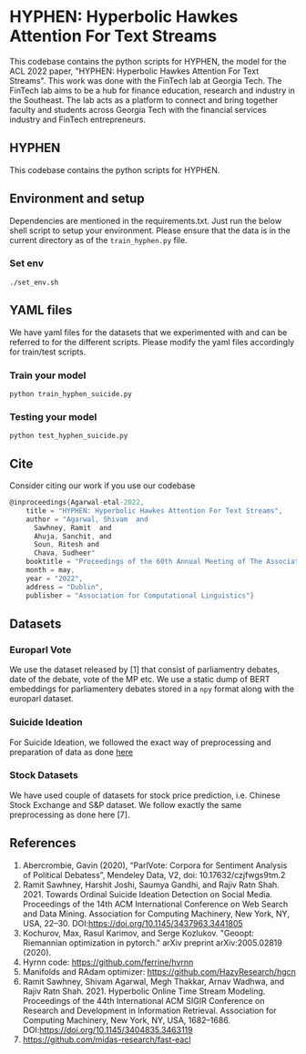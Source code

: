 # HYPHEN: Hyperbolic Hawkes Attention For Text Streams

This codebase contains the python scripts for HYPHEN, the model for the ACL 2022 paper, "HYPHEN: Hyperbolic Hawkes Attention For Text Streams". This work was done with the FinTech lab at Georgia Tech. The FinTech lab aims to be a hub for finance education, research and industry in the Southeast. The lab acts as a platform to connect and bring together faculty and students across Georgia Tech with the financial services industry and FinTech entrepreneurs. 


## HYPHEN

This codebase contains the python scripts for HYPHEN.

## Environment and setup
Dependencies are mentioned in the requirements.txt. Just run the below shell script to setup your environment. Please ensure that the data is in the current directory as of the `train_hyphen.py` file.
### Set env
``` ./set_env.sh ```


## YAML files
We have yaml files for the datasets that we experimented with and can be referred to for the different scripts. Please modify the yaml files accordingly for train/test scripts.

### Train your model
```
python train_hyphen_suicide.py
```
### Testing your model
```
python test_hyphen_suicide.py
```

## Cite
Consider citing our work if you use our codebase

```c
@inproceedings{Agarwal-etal-2022,
    title = "HYPHEN: Hyperbolic Hawkes Attention For Text Streams",
    author = "Agarwal, Shivam  and 
      Sawhney, Ramit  and
      Ahuja, Sanchit, and
      Soun, Ritesh and 
      Chava, Sudheer"
    booktitle = "Proceedings of the 60th Annual Meeting of The Association of Computational Linguistics",
    month = may,
    year = "2022",
    address = "Dublin",
    publisher = "Association for Computational Linguistics"}
```

## Datasets

### Europarl Vote
We use the dataset released by [1] that consist of parliamentry debates, date of the debate, vote of the MP etc. We use a static dump of BERT embeddings for parliamentery debates
stored in a `npy` format along with the europarl dataset.  

### Suicide Ideation
For Suicide Ideation, we followed the exact way of preprocessing and preparation of data as done [here](https://github.com/midas-research/sismo-wsdm)

### Stock Datasets
We have used couple of datasets for stock price prediction, i.e. Chinese Stock Exchange and S&P dataset. We follow exactly the same preprocessing as done here [7]. 


## References
1. Abercrombie, Gavin (2020), “ParlVote:  Corpora for Sentiment Analysis of Political Debatess”, Mendeley Data, V2, doi: 10.17632/czjfwgs9tm.2
2. Ramit Sawhney, Harshit Joshi, Saumya Gandhi, and Rajiv Ratn Shah. 2021. Towards Ordinal Suicide Ideation Detection on Social Media. Proceedings of the 14th ACM International Conference on Web Search and Data Mining. Association for Computing Machinery, New York, NY, USA, 22–30. DOI:https://doi.org/10.1145/3437963.3441805
3. Kochurov, Max, Rasul Karimov, and Serge Kozlukov. "Geoopt: Riemannian optimization in pytorch." arXiv preprint arXiv:2005.02819 (2020).
4. Hyrnn code: https://github.com/ferrine/hyrnn
5. Manifolds and RAdam optimizer: https://github.com/HazyResearch/hgcn
6. Ramit Sawhney, Shivam Agarwal, Megh Thakkar, Arnav Wadhwa, and Rajiv Ratn Shah. 2021. Hyperbolic Online Time Stream Modeling. Proceedings of the 44th International ACM SIGIR Conference on Research and Development in Information Retrieval. Association for Computing Machinery, New York, NY, USA, 1682–1686. DOI:https://doi.org/10.1145/3404835.3463119
7. https://github.com/midas-research/fast-eacl
